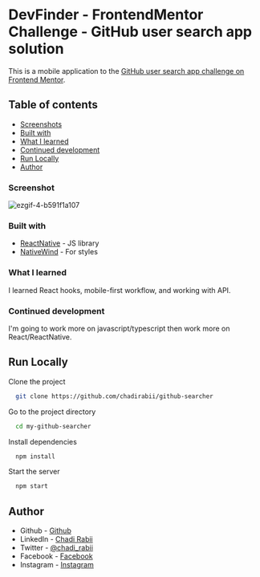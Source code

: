 # DevFinder - FrontendMentor Challenge - GitHub user search app solution


This is a mobile application to the [GitHub user search app challenge on Frontend Mentor](https://www.frontendmentor.io/challenges/github-user-search-app-Q09YOgaH6). 

## Table of contents
  - [Screenshots](#screenshot)
  - [Built with](#built-with)
  - [What I learned](#what-i-learned)
  - [Continued development](#continued-development)
  - [Run Locally](#Run-Locally)
- [Author](#author)


### Screenshot


![ezgif-4-b591f1a107](https://user-images.githubusercontent.com/110679720/206686420-268a67fb-ab61-4b0c-96e9-29f369d01634.gif)




### Built with

- [ReactNative](https://reactjs.org/) - JS library
- [NativeWind](https://www.nativewind.dev) - For styles

### What I learned

I learned React hooks, mobile-first workflow, and working with API.

### Continued development

I'm going to work more on javascript/typescript then work more on React/ReactNative. 

## Run Locally

Clone the project

```bash
  git clone https://github.com/chadirabii/github-searcher
```

Go to the project directory

```bash
  cd my-github-searcher
```

Install dependencies

```bash
  npm install
```

Start the server

```bash
  npm start
```

## Author

- Github - [Github](https://github.com/chadirabii)
- LinkedIn - [Chadi Rabii](www.linkedin.com/in/chadirabii)
- Twitter - [@chadi_rabii](https://twitter.com/chadi_rabii)
- Facebook - [Facebook](https://www.facebook.com/chadi.rabii.3)
- Instagram - [Instagram](https://www.instagram.com/chadi_rb/)



